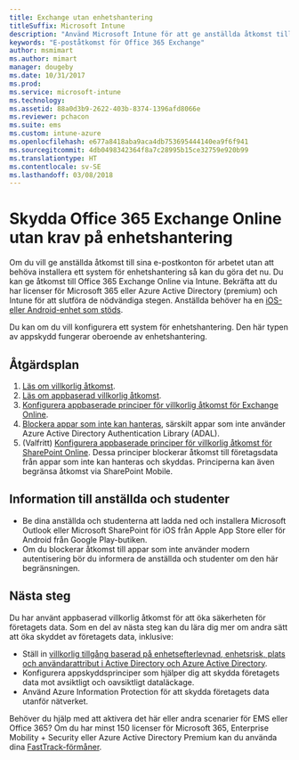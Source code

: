 ```yaml
---
title: Exchange utan enhetshantering
titleSuffix: Microsoft Intune
description: "Använd Microsoft Intune för att ge anställda åtkomst till sina e-postkonton för Office 365 Exchange Online utan att behöva installera ett system för enhetshantering."
keywords: "E-poståtkomst för Office 365 Exchange"
author: msmimart
ms.author: mimart
manager: dougeby
ms.date: 10/31/2017
ms.prod: 
ms.service: microsoft-intune
ms.technology: 
ms.assetid: 88a0d3b9-2622-403b-8374-1396afd8066e
ms.reviewer: pchacon
ms.suite: ems
ms.custom: intune-azure
ms.openlocfilehash: e677a8418aba9aca4db753695444140ea9f6f941
ms.sourcegitcommit: 4db0498342364f8a7c28995b15ce32759e920b99
ms.translationtype: HT
ms.contentlocale: sv-SE
ms.lasthandoff: 03/08/2018
---
```

# <a name="protect-office-365-exchange-online-without-requiring-device-management"></a>Skydda Office 365 Exchange Online utan krav på enhetshantering

Om du vill ge anställda åtkomst till sina e-postkonton för arbetet utan att behöva installera ett system för enhetshantering så kan du göra det nu. Du kan ge åtkomst till Office 365 Exchange Online via Intune. Bekräfta att du har licenser för Microsoft 365 eller Azure Active Directory (premium) och Intune för att slutföra de nödvändiga stegen. Anställda behöver ha en [iOS- eller Android-enhet som stöds](supported-devices-browsers.md). 

Du kan om du vill konfigurera ett system för enhetshantering. Den här typen av appskydd fungerar oberoende av enhetshantering. 

## <a name="action-plan"></a>Åtgärdsplan

1. [Läs om villkorlig åtkomst](conditional-access.md). 
2. [Läs om appbaserad villkorlig åtkomst](app-based-conditional-access-intune.md).
3. [Konfigurera appbaserade principer för villkorlig åtkomst för Exchange Online](app-based-conditional-access-intune-create.md).
4. [Blockera appar som inte kan hanteras](app-modern-authentication-block.md), särskilt appar som inte använder Azure Active Directory Authentication Library (ADAL).
5. (Valfritt) [Konfigurera appbaserade principer för villkorlig åtkomst för SharePoint Online](app-based-conditional-access-intune-create.md). Dessa principer blockerar åtkomst till företagsdata från appar som inte kan hanteras och skyddas. Principerna kan även begränsa åtkomst via SharePoint Mobile. 

## <a name="what-to-tell-employees-and-students"></a>Information till anställda och studenter

* Be dina anställda och studenterna att ladda ned och installera Microsoft Outlook eller Microsoft SharePoint för iOS från Apple App Store eller för Android från Google Play-butiken. 
* Om du blockerar åtkomst till appar som inte använder modern autentisering bör du informera de anställda och studenter om den här begränsningen. 

## <a name="next-steps"></a>Nästa steg

Du har använt appbaserad villkorlig åtkomst för att öka säkerheten för företagets data. Som en del av nästa steg kan du lära dig mer om andra sätt att öka skyddet av företagets data, inklusive: 

* Ställ in [villkorlig tillgång baserad på enhetsefterlevnad, enhetsrisk, plats och användarattribut i Active Directory och Azure Active Directory](https://docs.microsoft.com/azure/active-directory/active-directory-conditional-access-azure-portal).  
* Konfigurera appskyddsprinciper som hjälper dig att skydda företagets data mot avsiktligt och oavsiktligt dataläckage. 
* Använd Azure Information Protection för att skydda företagets data utanför nätverket. 

Behöver du hjälp med att aktivera det här eller andra scenarier för EMS eller Office 365? Om du har minst 150 licenser för Microsoft 365, Enterprise Mobility + Security eller Azure Active Directory Premium kan du använda dina [FastTrack-förmåner](https://docs.microsoft.com/enterprise-mobility-security/solutions/enterprise-mobility-fasttrack-program). 